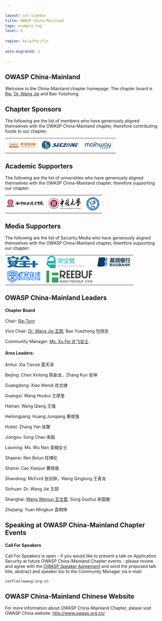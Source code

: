 ```yaml
---

layout: col-sidebar
title: OWASP China-Mainland
tags: example-tag
level: 0

region: Asia/Pacific

auto-migrated: 1

---
```


OWASP China-Mainland
-------------
Welcome to the China-Mainland chapter homepage. The chapter board is <a href="mailto:rip@owasp.org">Rip</a>, <a href="mailto:wangj@owasp.org.cn">Dr. Wang Jie</a> and Bao Yuezhong.

Chapter Sponsors
----------------
The following are the list of members who have generously aligned themselves with the OWASP China-Mainland chapter, therefore contributing funds to our chapter:

<table cellpadding="15" cellspacing="0">
<tr>
<td>
<img src="assets/images/pingan.jpg" alt=""/>
</td>
<td>
<img src="assets/images/seczone.png" alt=""/>
</td>
<td>
<img src="assets/images/mainway.jpg" alt=""/>
</td>
</tr>
</table>

Academic Supporters
----------------
The following are the list of universities who have generously aligned themselves with the OWASP China-Mainland chapter, therefore supporting our chapter:

<table cellpadding="15" cellspacing="0">
<tr>
<td>
<img src="assets/images/uni_nanning.png" alt=""/>
</td>
<td>
<img src="assets/images/uni_zhongbei.jpg" alt=""/>
</td>
<td>
<img src="assets/images/uni_changzhou.png" alt=""/>
</td>
</tr>
</table>
  
Media Supporters
----------------
The following are the list of Security Media who have generously aligned themselves with the OWASP China-Mainland chapter, therefore supporting our chapter:

<table cellpadding="15" cellspacing="0">
<tr>
<td>
<img src="assets/images/med_anquanjia.jpg" alt=""/>
</td>
<td>
<img src="assets/images/med_anquanke.png" alt=""/>
</td>
<td>
<img src="assets/images/med_bugbank.jpg" alt=""/>
</td>
</tr>
<tr>
<td>
<img src="assets/images/med_eanzaixian.png" alt=""/>
</td>
<td>
<img src="assets/images/med_FreeBuf.png" alt=""/>
</td>
<td>
</td>
</tr>
</table>

OWASP China-Mainland Leaders
----------------
#### Chapter Board
Chair: <a href="mailto:rip@owasp.org">Rip Torn</a> 

Vice Chair: <a href="mailto:wangj@owasp.org.cn">Dr. Wang Jie 王颉</a>, Bao Yuezhong 包悦忠

Community Manager: <a href="miya@owasp.org.cn"> Ms. Xu Fei 许飞女士</a>


#### Area Leaders:

Anhui: Xia Tianze 夏天泽

Beijing:  Chen Xinlong 陈新龙，Zhang Kun 张坤

Guangdong: Xiao Wendi 肖文棣

Guangxi: Wang Houkui 王厚奎

Hainan: Wang Qiang 王强

Heilongjiang: Huang Junqiang 黄俊强

Hubei: Zhang Yan 张龑

Jiangsu: Song Chao 宋超

Liaoning: Ms. Wu Nan 吴楠女士

Shaanxi: Ren Bolun 任博伦

Shanxi: Cao Xiaojun 曹晓俊

Shandong: McFord 张剑钟，Wang Qinglong 王青龙

Sichuan: Dr. Wang Jie 王颉

Shanghai: <a href="mailto:shanda.wang@owasp.org.cn"> Wang Wenjun 王文君</a>, Song Guohui 宋国徽
  
Zhejiang: Yuan Mingkun 袁明坤

Speaking at OWASP China-Mainland Chapter Events
---------------------------------------

#### Call For Speakers

Call For Speakers is open - if you would like to present a talk on Application Security at future OWASP China-Mainland Chapter events - please review and agree with the [OWASP Speaker Agreement](Speaker_Agreement "wikilink") and send the proposed talk title, abstract and speaker bio to the Community Manager via e-mail:

`conf(at)owasp.org.cn`

OWASP China-Mainland Chinese Website
----------------
For more information about OWASP China-Mainland Chapter, please visit OWASP China website: http://www.owasp.org.cn/
